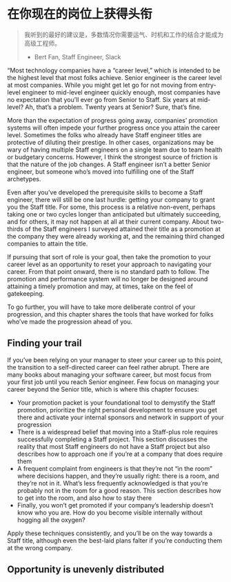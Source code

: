 # 在你现在的岗位上获得头衔

> 我听到的最好的建议是，多数情况你需要运气、时机和工作的结合才能成为高级工程师。
>
> - Bert Fan, Staff Engineer, Slack

“Most technology companies have a “career level,” which is intended to be the highest level that most folks achieve. Senior engineer is the career level at most companies. While you might get let go for not moving from entry-level engineer to mid-level engineer quickly enough, most companies have no expectation that you’ll ever go from Senior to Staff. Six years at mid-level? Ah, that’s a problem. Twenty years at Senior? Sure, that’s fine.

More than the expectation of progress going away, companies’ promotion systems will often impede your further progress once you attain the career level. Sometimes the folks who already have Staff engineer titles are protective of diluting their prestige. In other cases, organizations may be wary of having multiple Staff engineers on a single team due to team health or budgetary concerns. However, I think the strongest source of friction is that the nature of the job changes. A Staff engineer isn’t a better Senior engineer, but someone who’s moved into fulfilling one of the Staff archetypes.

Even after you’ve developed the prerequisite skills to become a Staff engineer, there will still be one last hurdle: getting your company to grant you the Staff title. For some, this process is a relative non-event, perhaps taking one or two cycles longer than anticipated but ultimately succeeding, and for others, it may not happen at all at their current company. About two-thirds of the Staff engineers I surveyed attained their title as a promotion at the company they were already working at, and the remaining third changed companies to attain the title.

If pursuing that sort of role is your goal, then take the promotion to your career level as an opportunity to reset your approach to navigating your career. From that point onward, there is no standard path to follow. The promotion and performance system will no longer be designed around attaining a timely promotion and may, at times, take on the feel of gatekeeping.

To go further, you will have to take more deliberate control of your progression, and this chapter shares the tools that have worked for folks who’ve made the progression ahead of you.

## **Finding your trail**

If you’ve been relying on your manager to steer your career up to this point, the transition to a self-directed career can feel rather abrupt. There are many books about managing your software career, but most focus from your first job until you reach Senior engineer. Few focus on managing your career beyond the Senior title, which is where this chapter focuses:

* Your promotion packet is your foundational tool to demystify the Staff promotion, prioritize the right personal development to ensure you get there and activate your internal sponsors and network in support of your progression
* There is a widespread belief that moving into a Staff-plus role requires successfully completing a Staff project. This section discusses the reality that most Staff engineers do not have a Staff project but also describes how to approach one if you’re at a company that does require them 
* A frequent complaint from engineers is that they’re not “in the room” where decisions happen, and they’re usually right: there is a room, and they’re not in it. What’s less frequently acknowledged is that you’re probably not in the room for a good reason. This section describes how to get into the room, and also how to stay there 
* Finally, you won’t get promoted if your company’s leadership doesn’t know who you are. How do you become visible internally without hogging all the oxygen?

Apply these techniques consistently, and you’ll be on the way towards a Staff title, although even the best-laid plans falter if you’re conducting them at the wrong company.

## Opportunity is unevenly distributed


